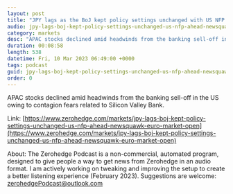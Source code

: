 ```yaml
---
layout: post
title: "JPY lags as the BoJ kept policy settings unchanged with US NFP ahead - Newsquawk Euro Market Open"
audio: jpy-lags-boj-kept-policy-settings-unchanged-us-nfp-ahead-newsquawk-euro-market-open-0
category: markets
desc: "APAC stocks declined amid headwinds from the banking sell-off in the US owing to contagion fears related to Silicon Valley Bank."
duration: 00:08:58
length: 538
datetime: Fri, 10 Mar 2023 06:49:00 +0000
tags: podcast
guid: jpy-lags-boj-kept-policy-settings-unchanged-us-nfp-ahead-newsquawk-euro-market-open-0
order: 0
---
```

APAC stocks declined amid headwinds from the banking sell-off in the US owing to contagion fears related to Silicon Valley Bank.

Link: [https://www.zerohedge.com/markets/jpy-lags-boj-kept-policy-settings-unchanged-us-nfp-ahead-newsquawk-euro-market-open](https://www.zerohedge.com/markets/jpy-lags-boj-kept-policy-settings-unchanged-us-nfp-ahead-newsquawk-euro-market-open)

About: The Zerohedge Podcast is a non-commercial, automated program, designed to give people a way to get news from Zerohedge in an audio format.  I am actively working on tweaking and improving the setup to create a better listening experience (February 2023).  Suggestions are welcome: [zerohedgePodcast@outlook.com](mailto:zerohedgePodcast@outlook.com)